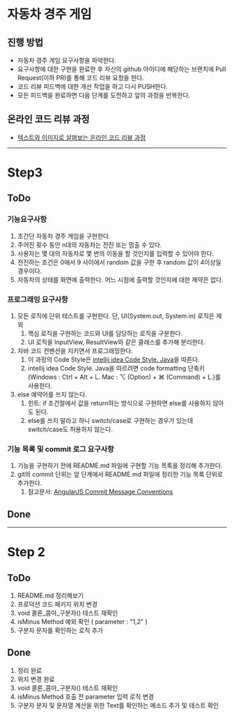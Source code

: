 # 자동차 경주 게임
## 진행 방법
* 자동차 경주 게임 요구사항을 파악한다.
* 요구사항에 대한 구현을 완료한 후 자신의 github 아이디에 해당하는 브랜치에 Pull Request(이하 PR)를 통해 코드 리뷰 요청을 한다.
* 코드 리뷰 피드백에 대한 개선 작업을 하고 다시 PUSH한다.
* 모든 피드백을 완료하면 다음 단계를 도전하고 앞의 과정을 반복한다.

## 온라인 코드 리뷰 과정
* [텍스트와 이미지로 살펴보는 온라인 코드 리뷰 과정](https://github.com/next-step/nextstep-docs/tree/master/codereview)

---
# Step3
## ToDo

### 기능요구사항
1. 초간단 자동차 경주 게임을 구현한다.
2. 주어진 횟수 동안 n대의 자동차는 전진 또는 멈출 수 있다.
3. 사용자는 몇 대의 자동차로 몇 번의 이동을 할 것인지를 입력할 수 있어야 한다.
4. 전진하는 조건은 0에서 9 사이에서 random 값을 구한 후 random 값이 4이상일 경우이다.
5. 자동차의 상태를 화면에 출력한다. 어느 시점에 출력할 것인지에 대한 제약은 없다.

### 프로그래밍 요구사항
1. 모든 로직에 단위 테스트를 구현한다. 단, UI(System.out, System.in) 로직은 제외 
   1. 핵심 로직을 구현하는 코드와 UI를 담당하는 로직을 구분한다. 
   2. UI 로직을 InputView, ResultView와 같은 클래스를 추가해 분리한다.
2. 자바 코드 컨벤션을 지키면서 프로그래밍한다. 
   1. 이 과정의 Code Style은 [intellij idea Code Style. Java](https://www.jetbrains.com/help/idea/code-style-java.html)을 따른다. 
   2. intellij idea Code Style. Java을 따르려면 code formatting 단축키(Windows : Ctrl + Alt + L. Mac : ⌥ (Option) + ⌘ (Command) + L.)를 사용한다. 
3. else 예약어를 쓰지 않는다. 
   1. 힌트: if 조건절에서 값을 return하는 방식으로 구현하면 else를 사용하지 않아도 된다.
   2. else를 쓰지 말라고 하니 switch/case로 구현하는 경우가 있는데 switch/case도 허용하지 않는다.

### 기능 목록 및 commit 로그 요구사항
1. 기능을 구현하기 전에 README.md 파일에 구현할 기능 목록을 정리해 추가한다. 
2. git의 commit 단위는 앞 단계에서 README.md 파일에 정리한 기능 목록 단위로 추가한다. 
   1. 참고문서: [AngularJS Commit Message Conventions](https://gist.github.com/stephenparish/9941e89d80e2bc58a153)

## Done


---

# Step 2
## ToDo
1. README.md 정리해보기
2. 프로덕션 코드 패키지 위치 변경
3. void 콜론_콤마_구분자() 테스트 재확인
4. isMinus Method 예외 확인 ( parameter : "1,2" )
5. 구분자 문자를 확인하는 로직 추가

## Done
1. 정리 완료
2. 위치 변경 완료
3. void 콜론_콤마_구분자() 테스트 재확인
4. isMinus Method 호출 전 parameter 입력 로직 변경
5. 구분자 문자 및 문자열 계산을 위한 Text를 확인하는 메소드 추가 및 테스트 확인